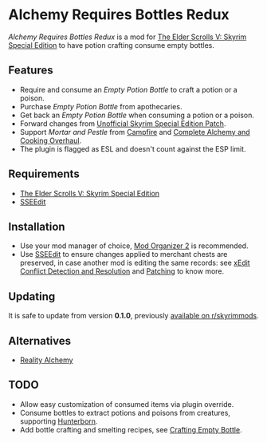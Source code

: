 # Alchemy Requires Bottles Redux

_Alchemy Requires Bottles Redux_ is a mod for
[The Elder Scrolls V: Skyrim Special Edition][Skyrim Special Edition] to have
potion crafting consume empty bottles.

## Features

- Require and consume an _Empty Potion Bottle_ to craft a potion or a poison.
- Purchase _Empty Potion Bottle_ from apothecaries.
- Get back an _Empty Potion Bottle_ when consuming a potion or a poison.
- Forward changes from [Unofficial Skyrim Special Edition Patch][USSEP].
- Support _Mortar and Pestle_ from [Campfire] and
  [Complete Alchemy and Cooking Overhaul][CACO].
- The plugin is flagged as ESL and doesn't count against the ESP limit.

## Requirements

- [The Elder Scrolls V: Skyrim Special Edition][Skyrim Special Edition]
- [SSEEdit]

## Installation

- Use your mod manager of choice, [Mod Organizer 2] is recommended.
- Use [SSEEdit] to ensure changes applied to merchant chests are preserved, in
  case another mod is editing the same records: see
  [xEdit Conflict Detection and Resolution][#1] and [Patching][#2] to know
  more.

## Updating

It is safe to update from version **0.1.0**, previously
[available on r/skyrimmods][#3].

## Alternatives

- [Reality Alchemy]

## TODO

- Allow easy customization of consumed items via plugin override.
- Consume bottles to extract potions and poisons from creatures, supporting
  [Hunterborn].
- Add bottle crafting and smelting recipes, see [Crafting Empty Bottle].


[Skyrim Special Edition]: https://store.steampowered.com/app/489830
[Mod Organizer 2]: https://github.com/ModOrganizer2/modorganizer
[SSEEdit]: https://tes5edit.github.io
[USSEP]: https://www.nexusmods.com/skyrimspecialedition/mods/266
[Campfire]: https://www.nexusmods.com/skyrimspecialedition/mods/667
[CACO]: https://www.nexusmods.com/skyrimspecialedition/mods/19924
[Reality Alchemy]: https://www.nexusmods.com/skyrimspecialedition/mods/19269
[#1]: https://tes5edit.github.io/docs/5-conflict-detection-and-resolution.html
[#2]: https://www.reddit.com/r/skyrimmods/wiki/patching
[#3]: https://www.reddit.com/r/skyrimmods/comments/isgd8m/le_port_for_reality_alchemy_concotion_need_his/g58lbhg/
[Hunterborn]: https://www.nexusmods.com/skyrimspecialedition/mods/7900
[Crafting Empty Bottle]: https://www.nexusmods.com/skyrimspecialedition/mods/45539
